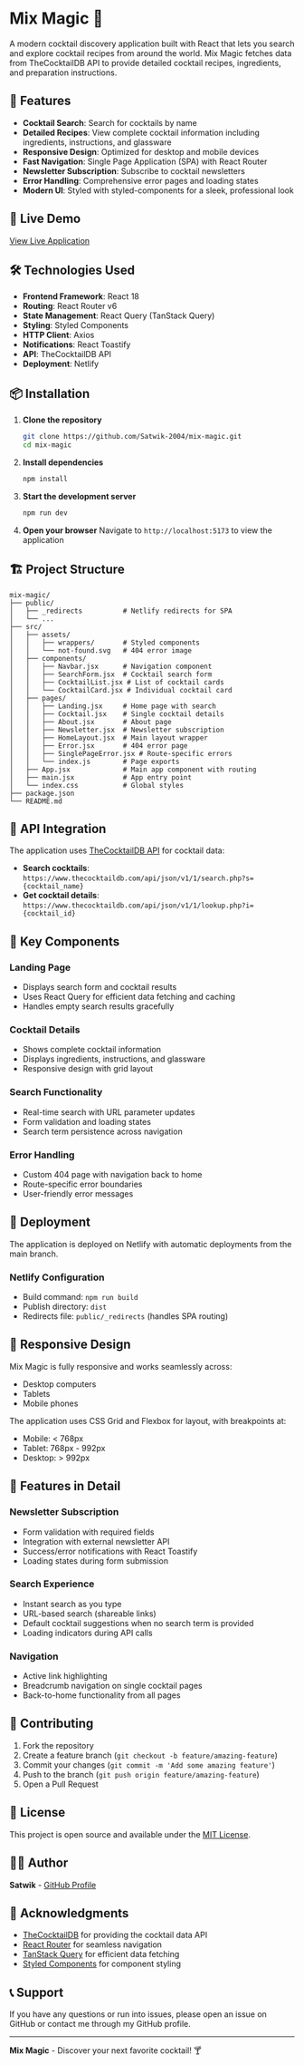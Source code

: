 # Mix Magic 🍹

A modern cocktail discovery application built with React that lets you search and explore cocktail recipes from around the world. Mix Magic fetches data from TheCocktailDB API to provide detailed cocktail recipes, ingredients, and preparation instructions.

## 🌟 Features

- **Cocktail Search**: Search for cocktails by name
- **Detailed Recipes**: View complete cocktail information including ingredients, instructions, and glassware
- **Responsive Design**: Optimized for desktop and mobile devices
- **Fast Navigation**: Single Page Application (SPA) with React Router
- **Newsletter Subscription**: Subscribe to cocktail newsletters
- **Error Handling**: Comprehensive error pages and loading states
- **Modern UI**: Styled with styled-components for a sleek, professional look

## 🚀 Live Demo

[View Live Application](https://mix-magic.netlify.app/)

## 🛠️ Technologies Used

- **Frontend Framework**: React 18
- **Routing**: React Router v6
- **State Management**: React Query (TanStack Query)
- **Styling**: Styled Components
- **HTTP Client**: Axios
- **Notifications**: React Toastify
- **API**: TheCocktailDB API
- **Deployment**: Netlify

## 📦 Installation

1. **Clone the repository**
   ```bash
   git clone https://github.com/Satwik-2004/mix-magic.git
   cd mix-magic
   ```

2. **Install dependencies**
   ```bash
   npm install
   ```

3. **Start the development server**
   ```bash
   npm run dev
   ```

4. **Open your browser**
   Navigate to `http://localhost:5173` to view the application

## 🏗️ Project Structure

```
mix-magic/
├── public/
│   ├── _redirects          # Netlify redirects for SPA
│   └── ...
├── src/
│   ├── assets/
│   │   ├── wrappers/       # Styled components
│   │   └── not-found.svg   # 404 error image
│   ├── components/
│   │   ├── Navbar.jsx      # Navigation component
│   │   ├── SearchForm.jsx  # Cocktail search form
│   │   ├── CocktailList.jsx # List of cocktail cards
│   │   └── CocktailCard.jsx # Individual cocktail card
│   ├── pages/
│   │   ├── Landing.jsx     # Home page with search
│   │   ├── Cocktail.jsx    # Single cocktail details
│   │   ├── About.jsx       # About page
│   │   ├── Newsletter.jsx  # Newsletter subscription
│   │   ├── HomeLayout.jsx  # Main layout wrapper
│   │   ├── Error.jsx       # 404 error page
│   │   ├── SinglePageError.jsx # Route-specific errors
│   │   └── index.js        # Page exports
│   ├── App.jsx             # Main app component with routing
│   ├── main.jsx            # App entry point
│   └── index.css           # Global styles
├── package.json
└── README.md
```

## 🔧 API Integration

The application uses [TheCocktailDB API](https://www.thecocktaildb.com/api.php) for cocktail data:

- **Search cocktails**: `https://www.thecocktaildb.com/api/json/v1/1/search.php?s={cocktail_name}`
- **Get cocktail details**: `https://www.thecocktaildb.com/api/json/v1/1/lookup.php?i={cocktail_id}`

## 🎨 Key Components

### Landing Page
- Displays search form and cocktail results
- Uses React Query for efficient data fetching and caching
- Handles empty search results gracefully

### Cocktail Details
- Shows complete cocktail information
- Displays ingredients, instructions, and glassware
- Responsive design with grid layout

### Search Functionality
- Real-time search with URL parameter updates
- Form validation and loading states
- Search term persistence across navigation

### Error Handling
- Custom 404 page with navigation back to home
- Route-specific error boundaries
- User-friendly error messages

## 🚀 Deployment

The application is deployed on Netlify with automatic deployments from the main branch.

### Netlify Configuration
- Build command: `npm run build`
- Publish directory: `dist`
- Redirects file: `public/_redirects` (handles SPA routing)

## 📱 Responsive Design

Mix Magic is fully responsive and works seamlessly across:
- Desktop computers
- Tablets
- Mobile phones

The application uses CSS Grid and Flexbox for layout, with breakpoints at:
- Mobile: < 768px
- Tablet: 768px - 992px
- Desktop: > 992px

## 🔮 Features in Detail

### Newsletter Subscription
- Form validation with required fields
- Integration with external newsletter API
- Success/error notifications with React Toastify
- Loading states during form submission

### Search Experience
- Instant search as you type
- URL-based search (shareable links)
- Default cocktail suggestions when no search term is provided
- Loading indicators during API calls

### Navigation
- Active link highlighting
- Breadcrumb navigation on single cocktail pages
- Back-to-home functionality from all pages

## 🤝 Contributing

1. Fork the repository
2. Create a feature branch (`git checkout -b feature/amazing-feature`)
3. Commit your changes (`git commit -m 'Add some amazing feature'`)
4. Push to the branch (`git push origin feature/amazing-feature`)
5. Open a Pull Request

## 📄 License

This project is open source and available under the [MIT License](LICENSE).

## 👨‍💻 Author

**Satwik** - [GitHub Profile](https://github.com/Satwik-2004)

## 🙏 Acknowledgments

- [TheCocktailDB](https://www.thecocktaildb.com/) for providing the cocktail data API
- [React Router](https://reactrouter.com/) for seamless navigation
- [TanStack Query](https://tanstack.com/query) for efficient data fetching
- [Styled Components](https://styled-components.com/) for component styling

## 📞 Support

If you have any questions or run into issues, please open an issue on GitHub or contact me through my GitHub profile.

---

**Mix Magic** - Discover your next favorite cocktail! 🍸
